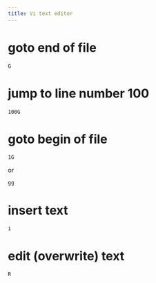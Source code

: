 ```yaml
---
title: Vi text editor
---
```


# goto end of file
```
G
```

# jump to line number 100
```
100G
```

# goto begin of file
```
1G
```
or
```
gg
```

# insert text
```
i
```



# edit (overwrite) text
```
R
```